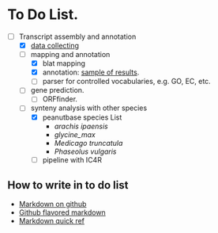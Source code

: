# To Do List.
- [ ] Transcript assembly and annotation
	- [x] [data collecting](https://github.com/daweih/peanut_wiki/blob/master/References/species.md)
	- [ ] mapping and annotation
		- [x] blat mapping
		- [x] annotation: [sample of results](https://github.com/daweih/peanut_wiki/tree/master/pipeline/mapping_and_annotation/sample_data).
		- [ ] parser for controlled vocabularies, e.g. GO, EC, etc.
	- [ ] gene prediction.
		- [ ] ORFfinder.
	- [ ] synteny analysis with other species
		- [x] peanutbase species List
			 - _arachis ipaensis_
			 - _glycine_max_
			 - _Medicago truncatula_
			 - _Phaseolus vulgaris_
		- [ ] pipeline with IC4R
			 
## How to write in to do list
 - [Markdown on github](https://help.github.com/articles/writing-on-github/)
 - [Github flavored markdown](https://help.github.com/articles/github-flavored-markdown/)
 - [Markdown quick ref](http://www.darkcoding.net/software/markdown-quick-reference/)

